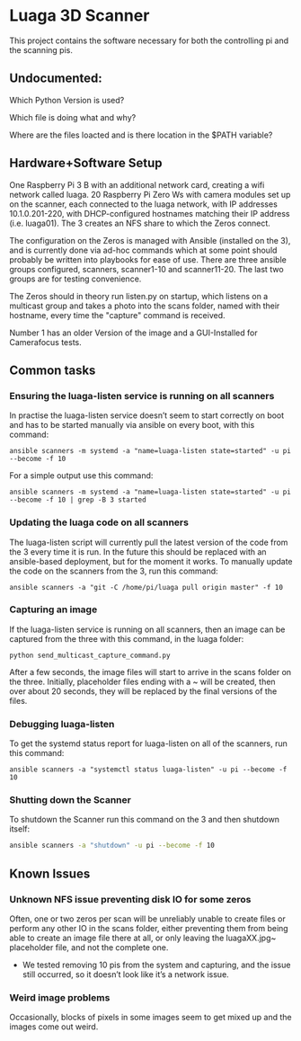 # Luaga 3D Scanner

This project contains the software necessary for both the controlling pi
and the scanning pis.

## Undocumented:
Which Python Version is used?

Which file is doing what and why?

Where are the files loacted and is there location in the $PATH variable?

## Hardware+Software Setup

One Raspberry Pi 3 B with an additional network card, creating a wifi network called luaga. 20 Raspberry Pi Zero Ws with camera modules set up on the scanner, each connected to the luaga network, with IP addresses 10.1.0.201-220, with DHCP-configured hostnames matching their IP address (i.e. luaga01). The 3 creates an NFS share to which the Zeros connect.

The configuration on the Zeros is managed with Ansible (installed on the 3), and is currently done via ad-hoc commands which at some point should probably be written into playbooks for ease of use. There are three ansible groups configured, scanners, scanner1-10 and scanner11-20. The last two groups are for testing convenience.

The Zeros should in theory run listen.py on startup, which listens on a multicast group and takes a photo into the scans folder, named with their hostname, every time the "capture" command is received. 

Number 1 has an older Version of the image and a GUI-Installed for Camerafocus tests.

## Common tasks

### Ensuring the luaga-listen service is running on all scanners

In practise the luaga-listen service doesn’t seem to start correctly on boot and has to be started manually via ansible on every boot, with this command:

    ansible scanners -m systemd -a "name=luaga-listen state=started" -u pi --become -f 10

For a simple output use this command:

    ansible scanners -m systemd -a "name=luaga-listen state=started" -u pi --become -f 10 | grep -B 3 started

### Updating the luaga code on all scanners

The luaga-listen script will currently pull the latest version of the code from the 3 every time it is run. In the future this should be replaced with an ansible-based deployment, but for the moment it works. To manually update the code on the scanners from the 3, run this command:

    ansible scanners -a "git -C /home/pi/luaga pull origin master" -f 10

### Capturing an image

If the luaga-listen service is running on all scanners, then an image can be captured from the three with this command, in the luaga folder:

    python send_multicast_capture_command.py

After a few seconds, the image files will start to arrive in the scans folder on the three. Initially, placeholder files ending with a ~ will be created, then over about 20 seconds, they will be replaced by the final versions of the files.

### Debugging luaga-listen

To get the systemd status report for luaga-listen on all of the scanners, run this command:

    ansible scanners -a "systemctl status luaga-listen" -u pi --become -f 10

### Shutting down the Scanner

To shutdown the Scanner run this command on the 3 and then shutdown itself:

```bash
ansible scanners -a "shutdown" -u pi --become -f 10 
```


## Known Issues

### Unknown NFS issue preventing disk IO for some zeros

Often, one or two zeros per scan will be unreliably unable to create files or perform any other IO in the scans folder, either preventing them from being able to create an image file there at all, or only leaving the luagaXX.jpg~ placeholder file, and not the complete one.

* We tested removing 10 pis from the system and capturing, and the issue still occurred, so it doesn’t look like it’s a network issue.

### Weird image problems

Occasionally, blocks of pixels in some images seem to get mixed up and the images come out weird.
